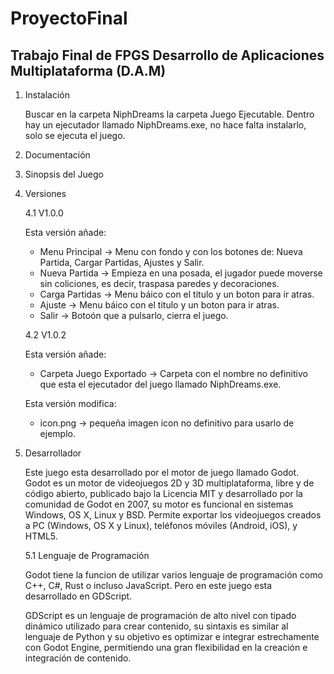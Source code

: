 # ProyectoFinal

Trabajo Final de FPGS Desarrollo de Aplicaciones Multiplataforma (D.A.M)
--------

1. Instalación

    Buscar en la carpeta NiphDreams la carpeta Juego Ejecutable. Dentro hay un ejecutador llamado NiphDreams.exe, no hace falta instalarlo, solo se ejecuta el juego.
    
2. Documentación

3. Sinopsis del Juego

4. Versiones

    4.1 V1.0.0
  
    Esta versión añade:
  
    - Menu Principal  -> Menu con fondo y con los botones de: Nueva Partida, Cargar Partidas, Ajustes y Salir.
    - Nueva Partida   -> Empieza en una posada, el jugador puede moverse sin coliciones, es decir, traspasa paredes y decoraciones.
    - Carga Partidas  -> Menu báico con el titulo y un boton para ir atras.
    - Ajuste          -> Menu báico con el titulo y un boton para ir atras.
    - Salir           -> Botoón que a pulsarlo, cierra el juego.
  
    4.2 V1.0.2
    
    Esta versión añade:
  
    - Carpeta Juego Exportado  -> Carpeta con el nombre no definitivo que esta el ejecutador del juego llamado NiphDreams.exe.
  
    Esta versión modifica:
  
    - icon.png  -> pequeña imagen icon no definitivo para usarlo de ejemplo.
    
5. Desarrollador

    Este juego esta desarrollado por el motor de juego llamado Godot. Godot es un motor de videojuegos 2D y 3D multiplataforma, libre y de código abierto, publicado bajo la Licencia MIT y desarrollado por la comunidad de Godot en 2007, su motor es funcional en sistemas Windows, OS X, Linux y BSD. Permite exportar los videojuegos creados a PC (Windows, OS X y Linux), teléfonos móviles (Android, iOS), y HTML5.
    
    5.1 Lenguaje de Programación
    
     Godot tiene la funcion de utilizar varios lenguaje de programación como C++, C#, Rust o incluso JavaScript. Pero en este juego esta desarrollado en GDScript.
    
     GDScript es un lenguaje de programación de alto nivel con tipado dinámico utilizado para crear contenido, su sintaxis es similar al lenguaje de Python y su objetivo es optimizar e integrar estrechamente con Godot Engine, permitiendo una gran flexibilidad en la creación e integración de contenido.
